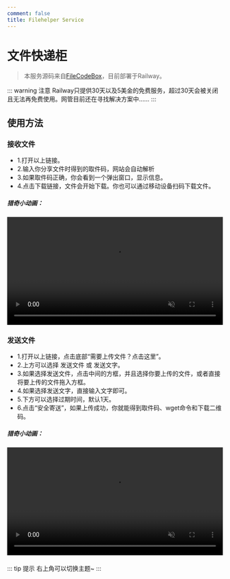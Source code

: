 ```yaml
---
comment: false
title: Filehelper Service
---
```


# 文件快递柜
> 本服务源码来自[FileCodeBox](https://github.com/vastsa/FileCodeBox)，目前部署于Railway。

<DownloadLinkCollector
  title="链接直达"
  bg-image="https://ts4.tc.mm.bing.net/th/id/OIP-C.IcFmnFRvKFpR_kavJjSuPQHaDJ?cb=thfc1&pid=ImgDet&w=474&h=201&rs=1&o=7&rm=3"
  bcolor="#f3c273"
  :downloads="[
    {
      text: 'railway原生',
      link: 'https://filehelper.up.railway.app',
    },
    {
      text: 'mmy.kesug.com转接',
      link: 'https://filehelper.mmy.kesug.com',
    },
  ]"
/>

::: warning 注意
Railway只提供30天以及5美金的免费服务，超过30天会被关闭且无法再免费使用。网管目前还在寻找解决方案中……
:::

## 使用方法

### 接收文件

- 1.打开以上链接。<br>
- 2.输入你分享文件时得到的取件码，网站会自动解析<br>
- 3.如果取件码正确，你会看到一个弹出窗口，显示信息。<br>
- 4.点击下载链接，文件会开始下载。你也可以通过移动设备扫码下载文件。<br>

##### 猎奇小动画：
  <video autoplay muted loop style="width: 100%; max-width: 800px; margin: 20px auto; display: block;">
    <source src="/videos/从文件快递柜下载文件.mp4" type="video/mp4">
  </video>

### 发送文件

- 1.打开以上链接，点击底部“需要上传文件？点击这里”。<br>
- 2.上方可以选择 发送文件 或 发送文字。<br>
- 3.如果选择发送文件，点击中间的方框，并且选择你要上传的文件，或者直接将要上传的文件拖入方框。<br>
- 4.如果选择发送文字，直接输入文字即可。<br>
- 5.下方可以选择过期时间，默认1天。<br>
- 6.点击“安全寄送”，如果上传成功，你就能得到取件码、wget命令和下载二维码。<br>

##### 猎奇小动画：
  <video autoplay muted loop style="width: 100%; max-width: 800px; margin: 20px auto; display: block;">
    <source src="/videos/向文件快递柜上传文件.mp4" type="video/mp4">
  </video>

::: tip 提示
右上角可以切换主题~
:::

